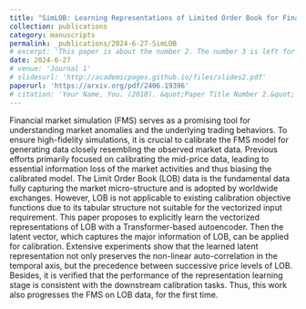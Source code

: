 ```yaml
---
title: "SimLOB: Learning Representations of Limited Order Book for Financial Market Simulation"
collection: publications
category: manuscripts
permalink: _publications/2024-6-27-SimLOB
# excerpt: 'This paper is about the number 2. The number 3 is left for future work.'
date: 2024-6-27
# venue: 'Journal 1'
# slidesurl: 'http://academicpages.github.io/files/slides2.pdf'
paperurl: 'https://arxiv.org/pdf/2406.19396'
# citation: 'Your Name, You. (2010). &quot;Paper Title Number 2.&quot; <i>Journal 1</i>. 1(2).'
---
```


Financial market simulation (FMS) serves as a promising tool for understanding market anomalies and the underlying trading behaviors. To ensure high-fidelity simulations, it is crucial to calibrate the FMS model for generating data closely resembling the observed market data. Previous efforts primarily focused on calibrating the mid-price data, leading to essential information loss of the market activities and thus biasing the calibrated model. The Limit Order Book (LOB) data is the fundamental data fully capturing the market micro-structure and is adopted by worldwide exchanges. However, LOB is not applicable to existing calibration objective functions due to its tabular structure not suitable for the vectorized input requirement. This paper proposes to explicitly learn the vectorized representations of LOB with a Transformer-based autoencoder. Then the latent vector, which captures the major information of LOB, can be applied for calibration. Extensive experiments show that the learned latent representation not only preserves the non-linear auto-correlation in the temporal axis, but the precedence between successive price levels of LOB. Besides, it is verified that the performance of the representation learning stage is consistent with the downstream calibration tasks. Thus, this work also progresses the FMS on LOB data, for the first time.